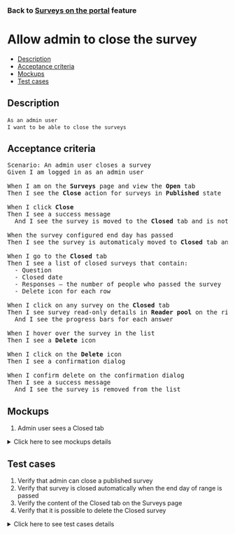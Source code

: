 ### Back to [Surveys on the portal](../../) feature

# Allow admin to close the survey

- [Description](#description)
- [Acceptance criteria](#acceptance-criteria)
- [Mockups](#mockups)
- [Test cases](#test-cases)

## Description

    As an admin user
    I want to be able to close the surveys

## Acceptance criteria

<pre>
Scenario: An admin user closes a survey
Given I am logged in as an admin user

When I am on the <b>Surveys</b> page and view the <b>Open</b> tab
Then I see the <b>Close</b> action for surveys in <b>Published</b> state

When I click <b>Close</b>
Then I see a success message
  And I see the survey is moved to the <b>Closed</b> tab and is not available for users

When the survey configured end day has passed
Then I see the survey is automaticaly moved to <b>Closed</b> tab and is not available for users

When I go to the <b>Closed</b> tab
Then I see a list of closed surveys that contain:
  - Question
  - Closed date
  - Responses – the number of people who passed the survey
  - Delete icon for each row

When I click on any survey on the <b>Closed</b> tab
Then I see survey read-only details in <b>Reader pool</b> on the right side without any action buttons
  And I see the progress bars for each answer

When I hover over the survey in the list
Then I see a <b>Delete</b> icon

When I click on the <b>Delete</b> icon
Then I see a confirmation dialog

When I confirm delete on the confirmation dialog
Then I see a success message
  And I see the survey is removed from the list
</pre>

## Mockups

1. Admin user sees a Closed tab

<details>
  <summary>Click here to see mockups details</summary>

**1. Admin user sees a Closed tab:**

![Admin user sees a Closed tab](/products/sport_news_portal/web_application_features/surveys/images/admin_surveys_closed_tab.png)

</details>

## Test cases

1. Verify that admin can close a published survey
2. Verify that survey is closed automatically when the end day of range is passed
3. Verify the content of the Closed tab on the Surveys page
4. Verify that it is possible to delete the Closed survey

<details>
  <summary>Click here to see test cases details</summary>

### **#1. Verify that admin can close a published survey**

|Preconditions|Steps|Expected result
--------------|-----|----------
|- Log in by admin account</br>- Go to the <b>Surveys</b> configuration page</br>- There is a published survey|1) Click published survey/br>2) Click the <b>Publish</b> state/br>3) Select <b>Close</b> action|3) Survey moved to the <b>Closed tab<b>. The survey is not available for users to vote|

### **#2. Verify that survey is closed automatically when the end day of range is passed**

|Preconditions|Steps|Expected result
--------------|-----|----------
|- Log in by admin account</br>- Go to the <b>Surveys</b> configuration page</br>- There is a published survey with a configured end date (mm.dd.yyyy)|1) Check when the selected date passed|1) Survey moved to the <b>Closed tab</b>. The survey is not available for users to vote|

### **#3. Verify the content of the Closed tab on the Surveys page**

|Preconditions|Steps|Expected result
--------------|-----|----------
|- Log in by admin account</br>- Go to the <b>Surveys</b> configuration page|1) Observe the content of the <b>Closed</b> tab|1) There is a table with 3 columns:</br>- Question (text of question)</br>- Closed date</br>- Responses (amount of users who responded to the survey). When the user hovers over a row, the Delete icon appears|

### **#4. Verify that it is possible to delete the Closed survey**

|Preconditions|Steps|Expected result
--------------|-----|----------
|- Log in by admin account</br>- Go to the <b>Surveys</b> configuration page</br>- There is a closed survey|1) Click closed survey</br>2) Click <b>Delete</b></br>3) Confirm on the confirmation dialog|2) The survey is removed from the <b>Closed</b> tab|

</details>
